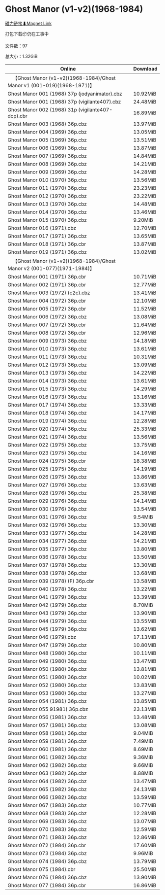 # Ghost Manor (v1-v2)(1968-1984)

[磁力链接⬇Magnet Link](magnet:?xt=urn:btih:c7aacaf421c18e51da7736dcc1c954f4293a4a81&dn=Ghost%20Manor%20%28v1-v2%29%281968-1984%29)

打包下载📦仍在工事中

文件数：97

总大小：1.32GiB

Online | Download
--- | ---
&emsp;【Ghost Manor (v1-v2)(1968-1984)/Ghost Manor v1 (001-019)(1968-1971)】 | 
Ghost Manor 001 (1968) 37p (jodyanimator).cbz | 10.92MiB
Ghost Manor 001 (1968) 37p (vigilante407).cbz | 24.48MiB
Ghost Manor 002 (1968) 31p (vigilante407-dcp).cbr | 16.89MiB
Ghost Manor 003 (1968) 36p.cbz | 13.97MiB
Ghost Manor 004 (1969) 36p.cbz | 13.05MiB
Ghost Manor 005 (1969) 36p.cbz | 13.51MiB
Ghost Manor 006 (1969) 36p.cbz | 13.87MiB
Ghost Manor 007 (1969) 36p.cbz | 14.84MiB
Ghost Manor 008 (1969) 36p.cbz | 14.21MiB
Ghost Manor 009 (1969) 36p.cbz | 14.28MiB
Ghost Manor 010 (1970) 36p.cbz | 13.56MiB
Ghost Manor 011 (1970) 36p.cbz | 23.23MiB
Ghost Manor 012 (1970) 36p.cbz | 23.22MiB
Ghost Manor 013 (1970) 36p.cbz | 14.48MiB
Ghost Manor 014 (1970) 36p.cbz | 13.46MiB
Ghost Manor 015 (1970) 36p.cbz | 9.20MiB
Ghost Manor 016 (1971).cbz | 12.70MiB
Ghost Manor 017 (1971) 36p.cbz | 13.65MiB
Ghost Manor 018 (1971) 36p.cbr | 13.87MiB
Ghost Manor 019 (1971) 36p.cbz | 13.02MiB
&emsp;【Ghost Manor (v1-v2)(1968-1984)/Ghost Manor v2 (001-077)(1971-1984)】 | 
Ghost Manor 001 (1971) 36p.cbr | 10.71MiB
Ghost Manor 002 (1971) 36p.cbr | 12.77MiB
Ghost Manor 003 (1972) (c2c).cbz | 13.41MiB
Ghost Manor 004 (1972) 36p.cbr | 12.10MiB
Ghost Manor 005 (1972) 36p.cbr | 11.52MiB
Ghost Manor 006 (1972) 36p.cbz | 13.08MiB
Ghost Manor 007 (1972) 36p.cbr | 11.64MiB
Ghost Manor 008 (1972) 36p.cbr | 12.96MiB
Ghost Manor 009 (1973) 36p.cbz | 14.18MiB
Ghost Manor 010 (1973) 36p.cbz | 13.61MiB
Ghost Manor 011 (1973) 36p.cbz | 10.31MiB
Ghost Manor 012 (1973) 36p.cbz | 13.09MiB
Ghost Manor 013 (1973) 36p.cbz | 14.22MiB
Ghost Manor 014 (1973) 36p.cbz | 13.61MiB
Ghost Manor 015 (1973) 36p.cbz | 14.29MiB
Ghost Manor 016 (1973) 36p.cbz | 13.16MiB
Ghost Manor 017 (1974) 36p.cbz | 13.33MiB
Ghost Manor 018 (1974) 36p.cbz | 14.17MiB
Ghost Manor 019 (1974) 36p.cbz | 12.28MiB
Ghost Manor 020 (1974) 36p.cbz | 25.33MiB
Ghost Manor 021 (1974) 36p.cbz | 13.56MiB
Ghost Manor 022 (1975) 36p.cbz | 13.75MiB
Ghost Manor 023 (1975) 36p.cbz | 14.16MiB
Ghost Manor 024 (1975) 36p.cbr | 18.38MiB
Ghost Manor 025 (1975) 36p.cbz | 14.19MiB
Ghost Manor 026 (1975) 36p.cbz | 13.86MiB
Ghost Manor 027 (1976) 36p.cbz | 13.63MiB
Ghost Manor 028 (1976) 36p.cbz | 25.38MiB
Ghost Manor 029 (1976) 36p.cbz | 14.14MiB
Ghost Manor 030 (1976) 36p.cbz | 13.54MiB
Ghost Manor 031 (1976) 36p.cbz | 9.54MiB
Ghost Manor 032 (1976) 36p.cbz | 13.30MiB
Ghost Manor 033 (1977) 36p.cbz | 14.28MiB
Ghost Manor 034 (1977) 36p.cbz | 14.21MiB
Ghost Manor 035 (1977) 36p.cbz | 13.80MiB
Ghost Manor 036 (1978) 36p.cbz | 13.50MiB
Ghost Manor 037 (1978) 36p.cbz | 13.30MiB
Ghost Manor 038 (1978) 36p.cbz | 13.68MiB
Ghost Manor 039 (1978) (F) 36p.cbr | 13.58MiB
Ghost Manor 040 (1978) 36p.cbz | 13.22MiB
Ghost Manor 041 (1979) 36p.cbz | 13.39MiB
Ghost Manor 042 (1979) 36p.cbz | 8.70MiB
Ghost Manor 043 (1979) 36p.cbz | 13.90MiB
Ghost Manor 044 (1979) 36p.cbz | 13.55MiB
Ghost Manor 045 (1979) 36p.cbz | 13.62MiB
Ghost Manor 046 (1979).cbz | 17.13MiB
Ghost Manor 047 (1979) 36p.cbz | 10.80MiB
Ghost Manor 048 (1980) 36p.cbz | 10.11MiB
Ghost Manor 049 (1980) 36p.cbz | 13.47MiB
Ghost Manor 050 (1980) 36p.cbz | 13.81MiB
Ghost Manor 051 (1980) 36p.cbz | 10.02MiB
Ghost Manor 052 (1980) 36p.cbz | 13.83MiB
Ghost Manor 053 (1980) 36p.cbz | 13.27MiB
Ghost Manor 054 (1981) 36p.cbz | 13.85MiB
Ghost Manor 055 91981) 36p.cbz | 23.13MiB
Ghost Manor 056 (1981) 36p.cbz | 13.48MiB
Ghost Manor 057 (1981) 36p.cbz | 13.08MiB
Ghost Manor 058 (1981) 36p.cbz | 9.04MiB
Ghost Manor 059 (1981) 36p.cbz | 7.49MiB
Ghost Manor 060 (1981) 36p.cbz | 8.69MiB
Ghost Manor 061 (1982) 36p.cbz | 9.36MiB
Ghost Manor 062 (1982) 36p.cbz | 9.66MiB
Ghost Manor 063 (1982) 36p.cbz | 8.88MiB
Ghost Manor 064 (1982) 36p.cbz | 13.47MiB
Ghost Manor 065 (1982) 36p.cbz | 24.13MiB
Ghost Manor 066 (1982) 36p.cbz | 13.59MiB
Ghost Manor 067 (1983) 36p.cbz | 10.77MiB
Ghost Manor 068 (1983) 36p.cbz | 12.28MiB
Ghost Manor 069 (1983) 36p.cbz | 13.07MiB
Ghost Manor 070 (1983) 36p.cbz | 12.59MiB
Ghost Manor 071 (1983) 36p.cbz | 12.86MiB
Ghost Manor 072 (1984) 36p.cbr | 17.60MiB
Ghost Manor 073 (1984) 36p.cbz | 9.96MiB
Ghost Manor 074 (1984) 36p.cbz | 13.79MiB
Ghost Manor 075 (1984).cbr | 25.50MiB
Ghost Manor 076 (1984) 36p.cbz | 13.90MiB
Ghost Manor 077 (1984) 36p.cbr | 16.86MiB